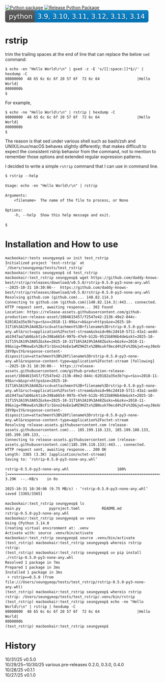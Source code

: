 [![Python package](https://github.com/daddy-knows-best/rstrip/actions/workflows/python-package.yml/badge.svg)](https://github.com/daddy-knows-best/rstrip/actions/workflows/python-package.yml)
[![Release Python Package](https://github.com/daddy-knows-best/rstrip/actions/workflows/release.yml/badge.svg)](https://github.com/daddy-knows-best/rstrip/actions/workflows/release.yml)
![](https://github.com/daddy-knows-best/rstrip/blob/main/pybadge.svg)

# rstrip

trim the trailing spaces at the end of line that can replace the below `sed` command:

```
$ echo -en "Hello World\r\n" | gsed -z -E 's/[[:space:]]*$//' | hexdump -C
00000000  48 65 6c 6c 6f 20 57 6f  72 6c 64                 |Hello World|
0000000b
$
```

For example,

```
$ echo -ne "Hello World\r\n" | rstrip | hexdump -C
00000000  48 65 6c 6c 6f 20 57 6f  72 6c 64                 |Hello World|
0000000b
$
```

The reason is that sed under various shell such as bash/zsh and UNIX/Linux/macOS behaves slightly differently; that makes difficult to expect the consistent rstrip behavior from the command, not to mention to remember those options and extended regular expression patterns.

I decided to write a simple `rstrip` command that I can use in command line.

```
$ rstrip --help

Usage: echo -en "Hello World\r\n" | rstrip

Arguments:
    <filename>  The name of the file to process, or None

Options:
    -h, --help  Show this help message and exit.

$
```

# Installation and How to use

```
macbookair:tests seungyeop$ uv init test_rstrip
Initialized project `test-rstrip` at `/Users/seungyeop/tests/test_rstrip`
macbookair:tests seungyeop$ cd test_rstrip
macbookair:test_rstrip seungyeop$ wget https://github.com/daddy-knows-best/rstrip/releases/download/v0.5.0/rstrip-0.5.0-py3-none-any.whl
--2025-10-31 10:30:06--  https://github.com/daddy-knows-best/rstrip/releases/download/v0.5.0/rstrip-0.5.0-py3-none-any.whl
Resolving github.com (github.com)... 140.82.114.3
Connecting to github.com (github.com)|140.82.114.3|:443... connected.
HTTP request sent, awaiting response... 302 Found
Location: https://release-assets.githubusercontent.com/github-production-release-asset/1084615457/f2547e42-2136-49e2-844c-620182a35e3b?sp=r&sv=2018-11-09&sr=b&spr=https&se=2025-10-31T16%3A19%3A48Z&rscd=attachment%3B+filename%3Drstrip-0.5.0-py3-none-any.whl&rsct=application%2Foctet-stream&skoid=96c2d410-5711-43a1-aedd-ab1947aa7ab0&sktid=398a6654-997b-47e9-b12b-9515b896b4de&skt=2025-10-31T15%3A19%3A05Z&ske=2025-10-31T16%3A19%3A48Z&sks=b&skv=2018-11-09&sig=fMKewEx%2BcF1r1Gno24oEe1wMZ9HZtx%2BNsukf0ecd4%2Fo%3D&jwt=eyJ0eXAiOiJKV1QiLCJhbGciOiJIUzI1NiJ9.eyJpc3MiOiJnaXRodWIuY29tIiwiYXVkIjoicmVsZWFzZS1hc3NldHMuZ2l0aHVidXNlcmNvbnRlbnQuY29tIiwia2V5Ijoia2V5MSIsImV4cCI6MTc2MTkyNDkwNiwibmJmIjoxNzYxOTI0NjA2LCJwYXRoIjoicmVsZWFzZWFzc2V0cHJvZHVjdGlvbi5ibG9iLmNvcmUud2luZG93cy5uZXQifQ.FU2p7kAlwzFyjC3b3VwSSL8FcBSxbpu9pv-28Y0pv1Y&response-content-disposition=attachment%3B%20filename%3Drstrip-0.5.0-py3-none-any.whl&response-content-type=application%2Foctet-stream [following]
--2025-10-31 10:30:06--  https://release-assets.githubusercontent.com/github-production-release-asset/1084615457/f2547e42-2136-49e2-844c-620182a35e3b?sp=r&sv=2018-11-09&sr=b&spr=https&se=2025-10-31T16%3A19%3A48Z&rscd=attachment%3B+filename%3Drstrip-0.5.0-py3-none-any.whl&rsct=application%2Foctet-stream&skoid=96c2d410-5711-43a1-aedd-ab1947aa7ab0&sktid=398a6654-997b-47e9-b12b-9515b896b4de&skt=2025-10-31T15%3A19%3A05Z&ske=2025-10-31T16%3A19%3A48Z&sks=b&skv=2018-11-09&sig=fMKewEx%2BcF1r1Gno24oEe1wMZ9HZtx%2BNsukf0ecd4%2Fo%3D&jwt=eyJ0eXAiOiJKV1QiLCJhbGciOiJIUzI1NiJ9.eyJpc3MiOiJnaXRodWIuY29tIiwiYXVkIjoicmVsZWFzZS1hc3NldHMuZ2l0aHVidXNlcmNvbnRlbnQuY29tIiwia2V5Ijoia2V5MSIsImV4cCI6MTc2MTkyNDkwNiwibmJmIjoxNzYxOTI0NjA2LCJwYXRoIjoicmVsZWFzZWFzc2V0cHJvZHVjdGlvbi5ibG9iLmNvcmUud2luZG93cy5uZXQifQ.FU2p7kAlwzFyjC3b3VwSSL8FcBSxbpu9pv-28Y0pv1Y&response-content-disposition=attachment%3B%20filename%3Drstrip-0.5.0-py3-none-any.whl&response-content-type=application%2Foctet-stream
Resolving release-assets.githubusercontent.com (release-assets.githubusercontent.com)... 185.199.110.133, 185.199.108.133, 185.199.109.133, ...
Connecting to release-assets.githubusercontent.com (release-assets.githubusercontent.com)|185.199.110.133|:443... connected.
HTTP request sent, awaiting response... 200 OK
Length: 3365 (3.3K) [application/octet-stream]
Saving to: ‘rstrip-0.5.0-py3-none-any.whl’

rstrip-0.5.0-py3-none-any.whl                      100%[==============================================================================================================>]   3.29K  --.-KB/s    in 0s

2025-10-31 10:30:06 (9.75 MB/s) - ‘rstrip-0.5.0-py3-none-any.whl’ saved [3365/3365]

macbookair:test_rstrip seungyeop$ ls
main.py				pyproject.toml			README.md			rstrip-0.5.0-py3-none-any.whl
macbookair:test_rstrip seungyeop$ uv venv
Using CPython 3.14.0
Creating virtual environment at: .venv
Activate with: source .venv/bin/activate
macbookair:test_rstrip seungyeop$ source .venv/bin/activate
(test_rstrip) macbookair:test_rstrip seungyeop$ whereis rstrip
rstrip:
(test_rstrip) macbookair:test_rstrip seungyeop$ uv pip install ./rstrip-0.5.0-py3-none-any.whl
Resolved 1 package in 7ms
Prepared 1 package in 3ms
Installed 1 package in 3ms
 + rstrip==0.5.0 (from file:///Users/seungyeop/tests/test_rstrip/rstrip-0.5.0-py3-none-any.whl)
(test_rstrip) macbookair:test_rstrip seungyeop$ whereis rstrip
rstrip: /Users/seungyeop/tests/test_rstrip/.venv/bin/rstrip
(test_rstrip) macbookair:test_rstrip seungyeop$ echo -ne "Hello World\r\n" | rstrip | hexdump -C
00000000  48 65 6c 6c 6f 20 57 6f  72 6c 64                 |Hello World|
0000000b
(test_rstrip) macbookair:test_rstrip seungyeop$
```

# History

10/31/25 v0.5.0\
10/29/25~10/30/25 various pre-releases 0.2.0, 0.3.0, 0.4.0\
10/28/25 v0.1.1\
10/27/25 v0.1.0
